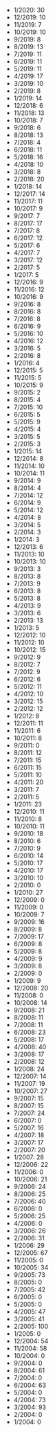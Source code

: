 *  1/2020: 30
*  12/2019: 10
*  11/2019: 7
*  10/2019: 10
*  9/2019: 8
*  8/2019: 13
*  7/2019: 11
*  6/2019: 11
*  5/2019: 11
*  4/2019: 17
*  3/2019: 10
*  2/2019: 8
*  1/2019: 14
*  12/2018: 6
*  11/2018: 13
*  10/2018: 7
*  9/2018: 6
*  8/2018: 13
*  7/2018: 4
*  6/2018: 11
*  5/2018: 16
*  4/2018: 10
*  3/2018: 8
*  2/2018: 20
*  1/2018: 14
*  12/2017: 14
*  11/2017: 11
*  10/2017: 9
*  9/2017: 7
*  8/2017: 17
*  7/2017: 8
*  6/2017: 12
*  5/2017: 6
*  4/2017: 7
*  3/2017: 12
*  2/2017: 5
*  1/2017: 5
*  12/2016: 9
*  11/2016: 12
*  10/2016: 9
*  9/2016: 8
*  8/2016: 8
*  7/2016: 8
*  6/2016: 9
*  5/2016: 10
*  4/2016: 12
*  3/2016: 5
*  2/2016: 8
*  1/2016: 4
*  12/2015: 5
*  11/2015: 5
*  10/2015: 9
*  9/2015: 2
*  8/2015: 4
*  7/2015: 10
*  6/2015: 5
*  5/2015: 9
*  4/2015: 4
*  3/2015: 5
*  2/2015: 3
*  1/2015: 14
*  12/2014: 8
*  11/2014: 10
*  10/2014: 11
*  9/2014: 9
*  8/2014: 4
*  7/2014: 12
*  6/2014: 9
*  5/2014: 12
*  4/2014: 8
*  3/2014: 5
*  2/2014: 3
*  1/2014: 3
*  12/2013: 6
*  11/2013: 10
*  10/2013: 10
*  9/2013: 3
*  8/2013: 8
*  7/2013: 9
*  6/2013: 8
*  5/2013: 8
*  4/2013: 9
*  3/2013: 6
*  2/2013: 13
*  1/2013: 5
*  12/2012: 10
*  11/2012: 10
*  10/2012: 15
*  9/2012: 9
*  8/2012: 7
*  7/2012: 9
*  6/2012: 6
*  5/2012: 11
*  4/2012: 10
*  3/2012: 15
*  2/2012: 12
*  1/2012: 8
*  12/2011: 11
*  11/2011: 6
*  10/2011: 6
*  9/2011: 0
*  8/2011: 12
*  7/2011: 15
*  6/2011: 15
*  5/2011: 10
*  4/2011: 20
*  3/2011: 7
*  2/2011: 5
*  1/2011: 23
*  12/2010: 11
*  11/2010: 8
*  10/2010: 11
*  9/2010: 18
*  8/2010: 6
*  7/2010: 9
*  6/2010: 14
*  5/2010: 17
*  4/2010: 17
*  3/2010: 10
*  2/2010: 0
*  1/2010: 27
*  12/2009: 0
*  11/2009: 0
*  10/2009: 7
*  9/2009: 16
*  8/2009: 8
*  7/2009: 17
*  6/2009: 8
*  5/2009: 8
*  4/2009: 9
*  3/2009: 8
*  2/2009: 0
*  1/2009: 9
*  12/2008: 20
*  11/2008: 0
*  10/2008: 14
*  9/2008: 21
*  8/2008: 11
*  7/2008: 11
*  6/2008: 23
*  5/2008: 17
*  4/2008: 40
*  3/2008: 17
*  2/2008: 12
*  1/2008: 24
*  12/2007: 14
*  11/2007: 19
*  10/2007: 27
*  9/2007: 15
*  8/2007: 15
*  7/2007: 24
*  6/2007: 0
*  5/2007: 16
*  4/2007: 18
*  3/2007: 17
*  2/2007: 20
*  1/2007: 28
*  12/2006: 22
*  11/2006: 0
*  10/2006: 21
*  9/2006: 24
*  8/2006: 25
*  7/2006: 40
*  6/2006: 0
*  5/2006: 25
*  4/2006: 0
*  3/2006: 26
*  2/2006: 31
*  1/2006: 29
*  12/2005: 67
*  11/2005: 0
*  10/2005: 34
*  9/2005: 73
*  8/2005: 0
*  7/2005: 42
*  6/2005: 0
*  5/2005: 0
*  4/2005: 47
*  3/2005: 41
*  2/2005: 100
*  1/2005: 0
*  12/2004: 54
*  11/2004: 58
*  10/2004: 0
*  9/2004: 0
*  8/2004: 61
*  7/2004: 0
*  6/2004: 63
*  5/2004: 0
*  4/2004: 73
*  3/2004: 93
*  2/2004: 0
*  1/2004: 0